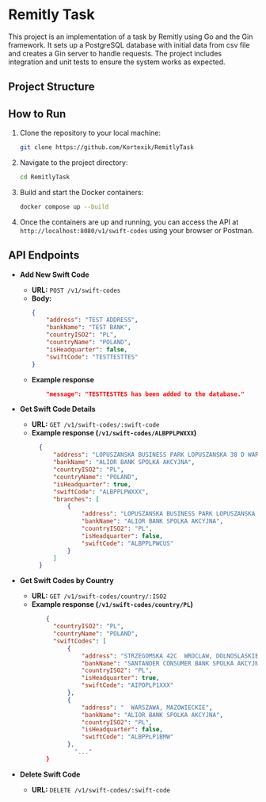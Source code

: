 # Remitly Task

This project is an implementation of a task by Remitly using Go and the Gin framework. It sets up a PostgreSQL database with initial data from csv file and creates a Gin server to handle requests. The project includes integration and unit tests to ensure the system works as expected.

## Project Structure

## How to Run

1. Clone the repository to your local machine:
    ```sh
    git clone https://github.com/Kortexik/RemitlyTask
    ```
2. Navigate to the project directory:
    ```sh
    cd RemitlyTask
    ```
3. Build and start the Docker containers:
    ```sh
    docker compose up --build
    ```
4. Once the containers are up and running, you can access the API at `http://localhost:8080/v1/swift-codes` using your browser or Postman.

## API Endpoints

- **Add New Swift Code**
    - **URL:** `POST /v1/swift-codes`
    - **Body:**
        ```json
        {
            "address": "TEST ADDRESS",
            "bankName": "TEST BANK",
            "countryISO2": "PL",
            "countryName": "POLAND",
            "isHeadquarter": false,
            "swiftCode": "TESTTESTTES"
        }
        ```
    - **Example response**
        ```json
            "message": "TESTTESTTES has been added to the database."
        ```

- **Get Swift Code Details**
    - **URL:** `GET /v1/swift-codes/:swift-code`
    - **Example response (`/v1/swift-codes/ALBPPLPWXXX`)**
      ```json
        {
            "address": "LOPUSZANSKA BUSINESS PARK LOPUSZANSKA 38 D WARSZAWA, MAZOWIECKIE, 02-232",
            "bankName": "ALIOR BANK SPOLKA AKCYJNA",
            "countryISO2": "PL",
            "countryName": "POLAND",
            "isHeadquarter": true,
            "swiftCode": "ALBPPLPWXXX",
            "branches": [
                {
                    "address": "LOPUSZANSKA BUSINESS PARK LOPUSZANSKA 38 D WARSZAWA, MAZOWIECKIE, 02-232",
                    "bankName": "ALIOR BANK SPOLKA AKCYJNA",
                    "countryISO2": "PL",
                    "isHeadquarter": false,
                    "swiftCode": "ALBPPLPWCUS"
                }
            ]
        }
      ```

- **Get Swift Codes by Country**
    - **URL:** `GET /v1/swift-codes/country/:ISO2`
    - **Example response (`/v1/swift-codes/country/PL`)**
      ```json
          {
            "countryISO2": "PL",
            "countryName": "POLAND",
            "swiftCodes": [
                {
                    "address": "STRZEGOMSKA 42C  WROCLAW, DOLNOSLASKIE, 53-611",
                    "bankName": "SANTANDER CONSUMER BANK SPOLKA AKCYJNA",
                    "countryISO2": "PL",
                    "isHeadquarter": true,
                    "swiftCode": "AIPOPLP1XXX"
                },
                {
                    "address": "  WARSZAWA, MAZOWIECKIE",
                    "bankName": "ALIOR BANK SPOLKA AKCYJNA",
                    "countryISO2": "PL",
                    "isHeadquarter": false,
                    "swiftCode": "ALBPPLP1BMW"
                },
                  "..."
          }
      ```

- **Delete Swift Code**
    - **URL:** `DELETE /v1/swift-codes/:swift-code`
